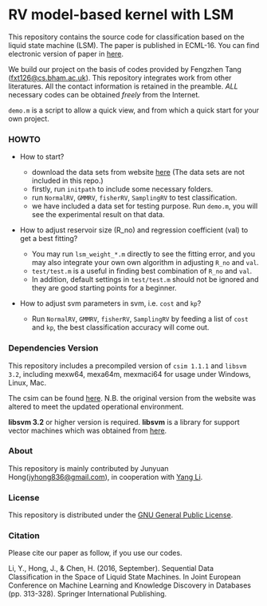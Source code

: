 RV model-based kernel with LSM
==============================

This repository contains the source code for classification based on the liquid state machine (LSM). The paper is published in ECML-16. You can find electronic version of paper in [here](https://link.springer.com/chapter/10.1007/978-3-319-46128-1_20).

We build our project on the basis of codes provided by Fengzhen Tang (fxt126@cs.bham.ac.uk). This repository integrates work from other literatures. All the contact information is retained in the preamble. *ALL* necessary codes can be obtained  *freely* from the Internet.

 `demo.m` is a script to allow a quick view, and from which a quick start for your own project.

### HOWTO

+ How to start?
	* download the data sets from website [here](http://www.cs.ucr.edu/~eamonn/time_series_data/) (The data sets are not included in this repo.)
    * firstly, run `initpath` to include some necessary folders.
    * run `NormalRV`, `GMMRV`, `fisherRV`, `SamplingRV` to test classification.
    * we have included a data set for testing purpose. Run `demo.m`, you will see the experimental result on that data.

+ How to adjust reservoir size (R_no) and regression coefficient (val) to get a best fitting?
    * You may run `lsm_weight_*.m` directly to see the fitting error, and you may also integrate your own own algorithm in adjusting `R_no` and `val`.
    * `test/test.m` is a useful in finding best combination of `R_no` and `val`.
    * In addition, default settings in `test/test.m` should not be ignored and they are good starting points for a beginner.

+ How to adjust svm parameters in svm, i.e. `cost` and `kp`?
    * Run `NormalRV`, `GMMRV`, `fisherRV`, `SamplingRV` by feeding a list of `cost` and `kp`, the best classification accuracy will come out.

### Dependencies Version

This repository includes a precompiled version of `csim 1.1.1` and `libsvm 3.2`, including mexw64, mexa64m, mexmaci64 for usage under Windows, Linux, Mac.

The csim can be found [here](http://www.lsm.tugraz.at/). N.B. the original version from the website was altered to meet the updated operational environment.

__libsvm 3.2__ or higher version is required. __libsvm__ is a library for support vector machines which was obtained from [here](http://www.csie.ntu.edu.tw/~cjlin/libsvm/).


### About

This repository is mainly contributed by Junyuan Hong(jyhong836@gmail.com), in cooperation with [Yang Li](emailto:csly@mail.ustc.edu.cn).

### License

This repository is distributed under the [GNU General Public License](http://www.gnu.org/copyleft/gpl.html).

### Citation

Please cite our paper as follow, if you use our codes.

Li, Y., Hong, J., & Chen, H. (2016, September). Sequential Data Classification in the Space of Liquid State Machines. In Joint European Conference on Machine Learning and Knowledge Discovery in Databases (pp. 313-328). Springer International Publishing.
